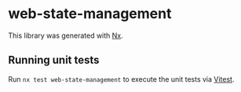 # web-state-management

This library was generated with [Nx](https://nx.dev).

## Running unit tests

Run `nx test web-state-management` to execute the unit tests via [Vitest](https://vitest.dev/).
